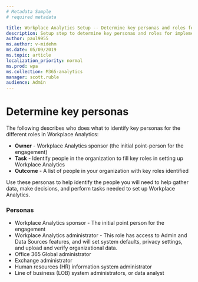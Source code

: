```yaml
---
# Metadata Sample
# required metadata

title: Workplace Analytics Setup -- Determine key personas and roles for implementation
description: Setup step to determine key personas and roles for implementation of Workplace Analytics. 
author: paul9955
ms.author: v-midehm
ms.date: 05/09/2019
ms.topic: article
localization_priority: normal 
ms.prod: wpa
ms.collection: M365-analytics
manager: scott.ruble
audience: Admin
---
```


# Determine key personas

The following describes who does what to identify key personas for the different roles in Workplace Analytics:

 * **Owner** - Workplace Analytics sponsor (the initial point-person for the engagement)
 * **Task** - Identify people in the organization to fill key roles in setting up Workplace Analytics
 * **Outcome** - A list of people in your organization with key roles identified

Use these personas to help  identify the people you will need to help gather data, make decisions, and perform tasks needed to set up Workplace Analytics.

### Personas

* Workplace Analytics sponsor - The initial point person for the engagement
* Workplace Analytics administrator - This role has access to Admin and Data Sources features, and will set system defaults, privacy settings, and upload and verify organizational data.
* Office 365 Global administrator
* Exchange administrator
* Human resources (HR) information system administrator
* Line of business (LOB) system administrators, or data analyst